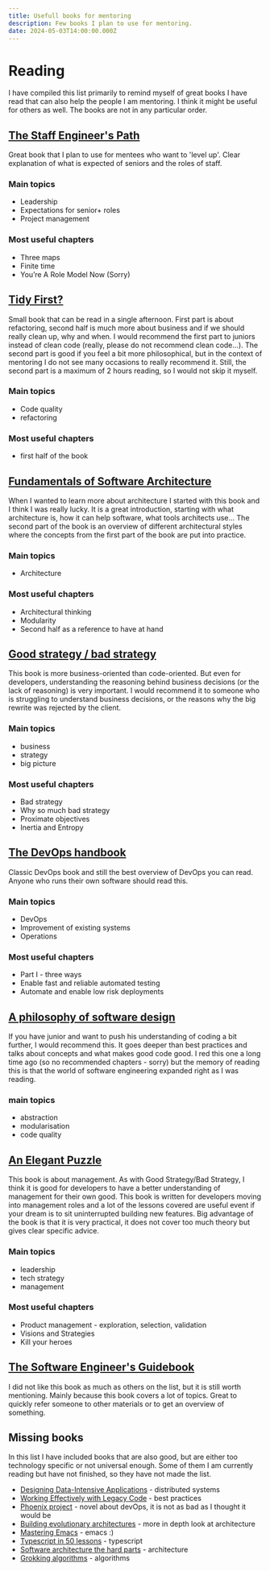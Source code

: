 ```yaml
---
title: Usefull books for mentoring
description: Few books I plan to use for mentoring.
date: 2024-05-03T14:00:00.000Z
---
```


# Reading
I have compiled this list primarily to remind myself of great books I have read that can also help the people I am mentoring. I think it might be useful for others as well. The books are not in any particular order.
## [The Staff Engineer's Path](https://www.oreilly.com/library/view/the-staff-engineers/9781098118723/)
Great book that I plan to use for mentees who want to 'level up'. Clear explanation of what is expected of seniors and the roles of staff.
### Main topics
- Leadership
- Expectations for senior+ roles
- Project management
### Most useful chapters
- Three maps
- Finite time
- You’re A Role Model Now (Sorry)
## [Tidy First? ](https://www.oreilly.com/library/view/tidy-first/9781098151232/)
Small book that can be read in a single afternoon. First part is about refactoring, second half is much more about business and if we should really clean up, why and when. I would recommend the first part to juniors instead of clean code (really, please do not recommend clean code...). The second part is good if you feel a bit more philosophical, but in the context of mentoring I do not see many occasions to really recommend it. Still, the second part is a maximum of 2 hours reading, so I would not skip it myself.
### Main topics
- Code quality
- refactoring
### Most useful chapters
- first half of the book
## [Fundamentals of Software Architecture](https://www.oreilly.com/library/view/fundamentals-of-software/9781663728357/)
When I wanted to learn more about architecture I started with this book and I think I was really lucky. It is a great introduction, starting with what architecture is, how it can help software, what tools architects use... The second part of the book is an overview of different architectural styles where the concepts from the first part of the book are put into practice.
### Main topics
- Architecture
### Most useful chapters
- Architectural thinking
- Modularity
- Second half as a reference to have at hand
## [Good strategy / bad strategy](https://www.amazon.com/Good-Strategy-Bad-Difference-Matters/dp/0307886239)
This book is more business-oriented than code-oriented. But even for developers, understanding the reasoning behind business decisions (or the lack of reasoning) is very important. I would recommend it to someone who is struggling to understand business decisions, or the reasons why the big rewrite was rejected by the client.
### Main topics
- business
- strategy
- big picture
### Most useful chapters
- Bad strategy
- Why so much bad strategy
- Proximate objectives
- Inertia and Entropy
## [The DevOps handbook](https://itrevolution.com/product/the-devops-handbook-second-edition/)
Classic DevOps book and still the best overview of DevOps you can read. Anyone who runs their own software should read this.
### Main topics
- DevOps
- Improvement of existing systems
- Operations
### Most useful chapters
- Part I - three ways
- Enable fast and reliable automated testing
- Automate and enable low risk deployments
## [A philosophy of software design ](https://www.amazon.com/Philosophy-Software-Design-John-Ousterhout/dp/1732102201)
If you have junior and want to push his understanding of coding a bit further, I would recommend this. It goes deeper than best practices and talks about concepts and what makes good code good. I red this one a long time ago (so no recommended chapters - sorry) but the memory of reading this is that the world of software engineering expanded right as I was reading.
### main topics
- abstraction
- modularisation
- code quality
## [An Elegant Puzzle](https://press.stripe.com/an-elegant-puzzle)
This book is about management. As with Good Strategy/Bad Strategy, I think it is good for developers to have a better understanding of management for their own good. This book is written for developers moving into management roles and a lot of the lessons covered are useful event if your dream is to sit uninterrupted building new features. Big advantage of the book is that it is very practical, it does not cover too much theory but gives clear specific advice.
### Main topics
- leadership
- tech strategy
- management
### Most useful chapters
 - Product management - exploration, selection, validation
 - Visions and Strategies
 - Kill your heroes

## [The Software Engineer's Guidebook](https://www.engguidebook.com/)
I did not like this book as much as others on the list, but it is still worth mentioning. Mainly because this book covers a lot of topics. Great to quickly refer someone to other materials or to get an overview of something.
## Missing books
In this list I have included books that are also good, but are either too technology specific or not universal enough. Some of them I am currently reading but have not finished, so they have not made the list.

- [Designing Data-Intensive Applications](https://www.oreilly.com/library/view/designing-data-intensive-applications/9781491903063/) - distributed systems
- [Working Effectively with Legacy Code](https://www.oreilly.com/library/view/working-effectively-with/0131177052/) - best practices
- [Phoenix project](https://itrevolution.com/product/the-phoenix-project/) - novel about devOps, it is not as bad as I thought it would be
- [Building evolutionary architectures](https://www.oreilly.com/library/view/building-evolutionary-architectures/9781491986356/) - more in depth look at architecture
- [Mastering Emacs](https://www.masteringemacs.org/) - emacs :)
- [Typescript in 50 lessons](https://typescript-book.com/) - typescript
- [Software architecture the hard parts](https://www.oreilly.com/library/view/software-architecture-the/9781492086888/) - architecture
- [Grokking algorithms](https://www.oreilly.com/library/view/grokking-algorithms/9781617292231/) - algorithms
